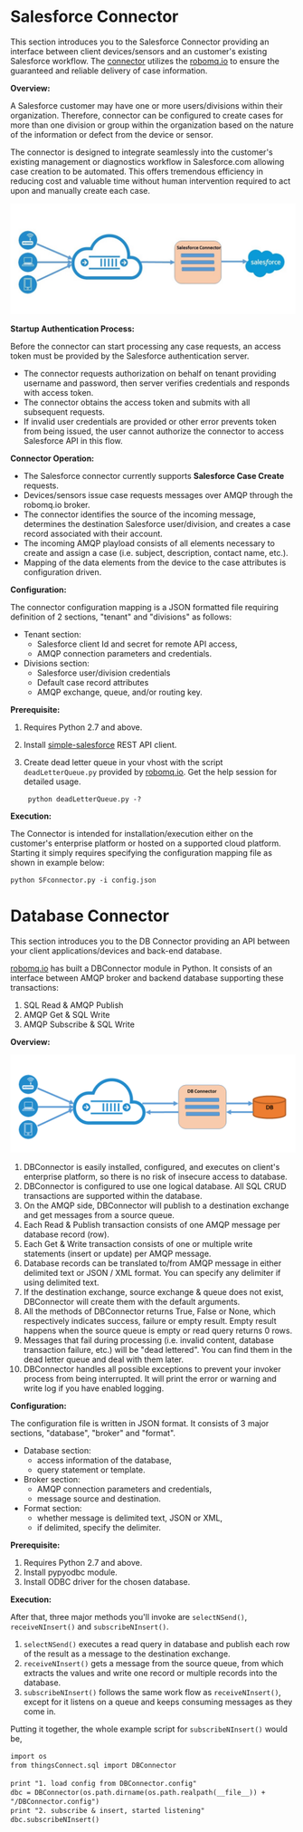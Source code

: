 # Salesforce Connector

This section introduces you to the Salesforce Connector providing an interface between client devices/sensors and an customer's existing Salesforce workflow.  The [connector](http://www.robomq.io/#thingsconnect) utilizes the [robomq.io](http://www.robomq.io) to ensure the guaranteed and reliable delivery of case information.

**Overview:**

A Salesforce customer may have one or more users/divisions within their organization.  Therefore, connector can be configured to create cases for more than one division or group within the organization based on the nature of the information or defect from the device or sensor.

The connector is designed to integrate seamlessly into the customer's existing management or diagnostics workflow in Salesforce.com allowing case creation to be automated.  This offers tremendous efficiency in reducing cost and valuable time without human intervention required to act upon and manually create each case.

![Diagram of Salesforce Connector](./images/SalesforceConnector.png)

**Startup Authentication Process:**

Before the connector can start processing any case requests, an access token must be provided by the Salesforce authentication server.

- The connector requests authorization on behalf on tenant providing username and password, then server verifies credentials and responds with access token.
- The connector obtains the access token and submits with all subsequent requests.
- If invalid user credentials are provided or other error prevents token from being issued, the user cannot authorize the connector to access Salesforce API in this flow.

**Connector Operation:**

- The Salesforce connector currently supports **Salesforce Case Create** requests.
- Devices/sensors issue case requests messages over AMQP through the robomq.io broker.
- The connector identifies the source of the incoming message, determines the destination Salesforce user/division, and creates a case record associated with their account.
- The incoming AMQP playload consists of all elements necessary to create and assign a case (i.e. subject, description, contact name, etc.).
- Mapping of the data elements from the device to the case attributes is configuration driven.

**Configuration:**

The connector configuration mapping is a JSON formatted file requiring definition of 2 sections, "tenant" and "divisions" as follows:

- Tenant section:
	- Salesforce client Id and secret for remote API access,
	- AMQP connection parameters and credentials.
- Divisions section:
	-  Salesforce user/division credentials
	-  Default case record attributes
	-  AMQP exchange, queue, and/or routing key.

**Prerequisite:**

1.  Requires Python 2.7 and above.
2.  Install [simple-salesforce](https://pypi.python.org/pypi/simple-salesforce) REST API client.
2. Create dead letter queue in your vhost with the script `deadLetterQueue.py` provided by [robomq.io](http://www.robomq.io). Get the help session for detailed usage.  

		python deadLetterQueue.py -?

**Execution:**

The Connector is intended for installation/execution either on the customer's enterprise platform or hosted on a supported cloud platform.
Starting it simply requires specifying the configuration mapping file as shown in example below:

	python SFconnector.py -i config.json

# Database Connector
 
This section introduces you to the DB Connector providing an API between your client applications/devices and back-end database. 

[robomq.io](http://www.robomq.io) has built a DBConnector module in Python. It consists of an interface between AMQP broker and backend database supporting these transactions:

1. SQL Read & AMQP Publish
2. AMQP Get & SQL Write
3. AMQP Subscribe & SQL Write

**Overview:**

![Diagram of DB Connector](./images/DBConnector.png)

1. DBConnector is easily installed, configured, and executes on client's enterprise platform, so there is no risk of insecure access to database. 
2. DBConnector is configured to use one logical database. All SQL CRUD transactions are supported within the database.  
3. On the AMQP side, DBConnector will publish to a destination exchange and get messages from a source queue.   
4. Each Read & Publish transaction consists of one AMQP message per database record (row).  
5. Each Get & Write transaction consists of one or multiple write statements (insert or update) per AMQP message.  
6. Database records can be translated to/from AMQP message in either delimited text or JSON / XML format. You can specify any delimiter if using delimited text.  
7. If the destination exchange, source exchange & queue does not exist, DBConnector will create them with the default arguments.  
8. All the methods of DBConnector returns True, False or None, which respectively indicates success, failure or empty result. Empty result happens when the source queue is empty or read query returns 0 rows.  
9. Messages that fail during processing (i.e. invalid content, database transaction failure, etc.) will be "dead lettered". You can find them in the dead letter queue and deal with them later.  
10. DBConnector handles all possible exceptions to prevent your invoker process from being interrupted. It will print the error or warning and write log if you have enabled logging.   

**Configuration:**

The configuration file is written in JSON format. It consists of 3 major sections, "database", "broker" and "format".

- Database section:
	- access information of the database,
	- query statement or template.
- Broker section:
	-  AMQP connection parameters and credentials,  
	-  message source and destination.  
- Format section:
	-  whether message is delimited text, JSON or XML,
	-  if delimited, specify the delimiter. 

**Prerequisite:**

1. Requires Python 2.7 and above.  
2. Install pypyodbc module.  
3. Install ODBC driver for the chosen database.

**Execution:**

After that, three major methods you'll invoke are `selectNSend()`, `receiveNInsert()` and `subscribeNInsert()`.  

1. `selectNSend()` executes a read query in database and publish each row of the result as a message to the destination exchange.  
2. `receiveNInsert()` gets a message from the source queue, from which extracts the values and write one record or multiple records into the database.  
3. `subscribeNInsert()` follows the same work flow as `receiveNInsert()`, except for it listens on a queue and keeps consuming messages as they come in.   

Putting it together, the whole example script for `subscribeNInsert()` would be,    

	import os
	from thingsConnect.sql import DBConnector
	
	print "1. load config from DBConnector.config"
	dbc = DBConnector(os.path.dirname(os.path.realpath(__file__)) + "/DBConnector.config")
	print "2. subscribe & insert, started listening"
	dbc.subscribeNInsert()